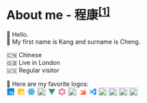 <h1>About me - 程康<sup><a href="https://translate.google.com/#view=home&op=translate&sl=zh-CN&tl=en&text=%E7%A8%8B%E5%BA%B7" alt="How to pronounce 程康">[1]</a></sup></h1>

💬 Hello. <br/>💬 My first name is Kang and surname is Cheng.

🇨🇳 Chinese <br/>🇬🇧 Live in London <br/>🇺🇸 Regular visitor


<p>
  💬 Here are my favorite logos:<br/>
  <img src="https://raw.githubusercontent.com/PKief/vscode-material-icon-theme/master/icons/typescript.svg" width="20" height="20" />
  <img src="https://raw.githubusercontent.com/PKief/vscode-material-icon-theme/master/icons/javascript.svg" width="20" height="20" />
  <img src="https://raw.githubusercontent.com/PKief/vscode-material-icon-theme/master/icons/react_ts.svg" width="20" height="20" />
  <img src="https://redux.js.org/img/redux.svg" width="20" height="20" />
  <img src="https://raw.githubusercontent.com/PKief/vscode-material-icon-theme/master/icons/vue.svg" width="20" height="20" />
  <img src="https://raw.githubusercontent.com/PKief/vscode-material-icon-theme/master/icons/graphql.svg" width="20" height="20" />
  <img src="https://firebase.google.com/downloads/brand-guidelines/SVG/logo-logomark.svg" width="20" height="20" />
  <img src="https://raw.githubusercontent.com/PKief/vscode-material-icon-theme/master/icons/swift.svg" width="20" height="20" />
  <img src="https://raw.githubusercontent.com/PKief/vscode-material-icon-theme/master/icons/vscode.svg" width="20" height="20" />
  <img src="https://gw.alipayobjects.com/zos/rmsportal/KDpgvguMpGfqaHPjicRK.svg" width="20" height="20" />
  <img src="https://material-ui.com/static/logo_raw.svg" width="20" height="20" />
  <img src="https://cdn.sstatic.net/Sites/stackoverflow/company/Img/logos/so/so-icon.svg?v=f13ebeedfa9e" width="20" height="20" />
  <img src="https://image.flaticon.com/icons/svg/2111/2111432.svg" width="20" height="20" />
</p>

